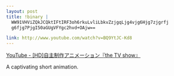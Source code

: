 ```yaml
--- 
layout: post
title: !binary |
  WW91VHViZQkJCQktIFtIRF3oh6rkuLvliLbkvZzjgqLjg4vjg6Hjg7zjgrfj
  g6fjg7PjgI50aGUgVFYgc2hvd+OAjw==

link: http://www.youtube.com/watch?v=BQ9YtJC-Kd8
---
```

<a href="http://www.youtube.com/watch?v=BQ9YtJC-Kd8">YouTube -
[HD]自主制作アニメーション『the TV show』</a>

<p>A captivating short animation.</p>
